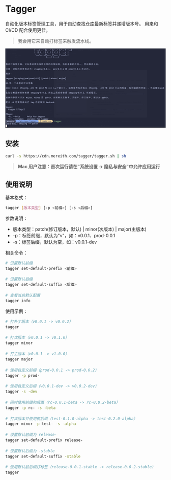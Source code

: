 # Tagger

自动化版本标签管理工具，用于自动查找仓库最新标签并递增版本号。 用来和 CI/CD 配合使用更佳。

> 我会用它来自动打标签来触发流水线。

![](./tagger_pic.gif)

## 安装

```bash
curl -s https://cdn.mereith.com/tagger/tagger.sh | sh
```

> **Mac 用户注意：首次运行请在"系统设置 -> 隐私与安全"中允许应用运行**

## 使用说明

基本格式：

```bash
tagger [版本类型] [-p <前缀>] [-s <后缀>]
```

参数说明：

- 版本类型：patch(修订版本，默认) | minor(次版本) | major(主版本)
- -p：标签前缀，默认为"v"，如：v0.0.1、prod-0.0.1
- -s：标签后缀，默认为空，如：v0.0.1-dev

相关命令：

```bash
# 设置默认前缀
tagger set-default-prefix <前缀>

# 设置默认后缀
tagger set-default-suffix <后缀>

# 查看当前默认配置
tagger info
```

使用示例：

```bash
# 打补丁版本（v0.0.1 -> v0.0.2）
tagger

# 打次版本（v0.0.1 -> v0.1.0）
tagger minor

# 打主版本（v0.0.1 -> v1.0.0）
tagger major

# 使用自定义前缀（prod-0.0.1 -> prod-0.0.2）
tagger -p prod-

# 使用自定义后缀（v0.0.1-dev -> v0.0.2-dev）
tagger -s -dev

# 同时使用前缀和后缀（rc-0.0.1-beta -> rc-0.0.2-beta）
tagger -p rc- -s -beta

# 打次版本并使用前后缀（test-0.1.0-alpha -> test-0.2.0-alpha）
tagger minor -p test- -s -alpha

# 设置默认前缀为 release-
tagger set-default-prefix release-

# 设置默认后缀为 -stable
tagger set-default-suffix -stable

# 使用默认前后缀打标签（release-0.0.1-stable -> release-0.0.2-stable）
tagger
```
